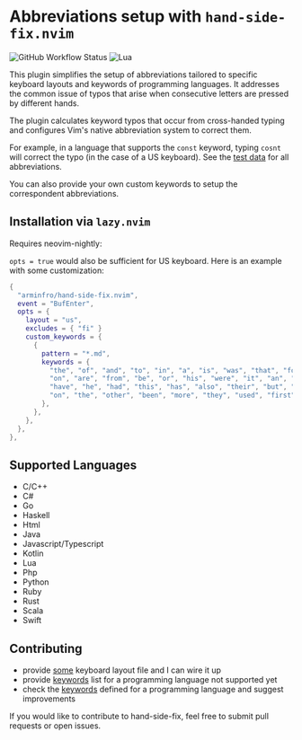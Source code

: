 # Abbreviations setup with `hand-side-fix.nvim`

![GitHub Workflow Status](https://img.shields.io/github/actions/workflow/status/arminfro/hand-side-fix.nvim/lint-test.yml?branch=main&style=for-the-badge)
![Lua](https://img.shields.io/badge/Made%20with%20Lua-blueviolet.svg?style=for-the-badge&logo=lua)

This plugin simplifies the setup of abbreviations tailored to specific keyboard
layouts and keywords of programming languages.
It addresses the common issue of typos that arise when consecutive letters are
pressed by different hands.

The plugin calculates keyword typos that occur from cross-handed typing and configures
Vim's native abbreviation system to correct them.

For example, in a language that supports the `const` keyword, typing `cosnt` will
correct the typo (in the case of a US keyboard).
See the [test data](https://github.com/arminfro/hand-side-fix.nvim/tree/main/tests/hand-side-fix/expectations) for all abbreviations.

You can also provide your own custom keywords to setup the correspondent abbreviations.

## Installation via `lazy.nvim`

Requires neovim-nightly:

`opts = true` would also be sufficient for US keyboard. Here is an example with some customization:

```lua
{
  "arminfro/hand-side-fix.nvim",
  event = "BufEnter",
  opts = {
    layout = "us",
    excludes = { "fi" }
    custom_keywords = {
      {
        pattern = "*.md",
        keywords = {
          "the", "of", "and", "to", "in", "a", "is", "was", "that", "for", "as", "with", "by",
          "on", "are", "from", "be", "or", "his", "were", "it", "an", "at", "not", "which",
          "have", "he", "had", "this", "has", "also", "their", "but", "one", "can", "its",
          "on", "the", "other", "been", "more", "they", "used", "first", "all", "two",
        },
      },
    },
  },
},
```

## Supported Languages

- C/C++
- C#
- Go
- Haskell
- Html
- Java
- Javascript/Typescript
- Kotlin
- Lua
- Php
- Python
- Ruby
- Rust
- Scala
- Swift

## Contributing

- provide [some](https://github.com/arminfro/hand-side-fix.nvim/blob/main/lua/hand-side-fix/layouts/us.lua) keyboard layout file and I can wire it up
- provide [keywords](https://github.com/arminfro/hand-side-fix.nvim/tree/main/lua/hand-side-fix/keywords) list for a programming language not supported yet
- check the [keywords](https://github.com/arminfro/hand-side-fix.nvim/tree/main/lua/hand-side-fix/keywords) defined for a programming language and suggest improvements

If you would like to contribute to hand-side-fix, feel free to submit pull
requests or open issues.
